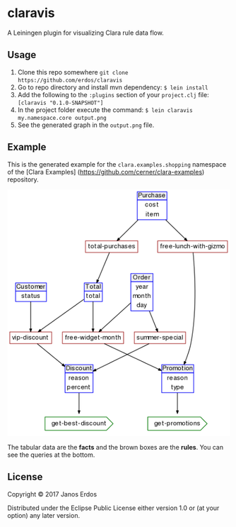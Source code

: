 # claravis

A Leiningen plugin for visualizing Clara rule data flow.

## Usage

1. Clone this repo somewhere `git clone https://github.com/erdos/claravis`
2. Go to repo directory and install mvn dependency: `$ lein install`
3. Add the following to the `:plugins` section of your `project.clj` file: `[claravis "0.1.0-SNAPSHOT"]`
4. In the project folder execute the command: `$ lein claravis my.namespace.core output.png`
5. See the generated graph in the `output.png` file.

## Example

This is the generated example for the `clara.examples.shopping` namespace of
the [Clara Examples] (https://github.com/cerner/clara-examples) repository.

![clara shopping example](https://github.com/erdos/claravis/blob/master/doc/shopping-example.png?raw=true "Clara Shopping Example")

The tabular data are the **facts** and the brown boxes are the **rules**.
You can see the queries at the bottom.

## License

Copyright © 2017 Janos Erdos

Distributed under the Eclipse Public License either version 1.0 or (at
your option) any later version.

